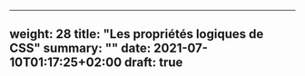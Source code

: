 
---
weight: 28
title: "Les propriétés logiques de CSS"
summary: ""
date: 2021-07-10T01:17:25+02:00
draft: true
---
